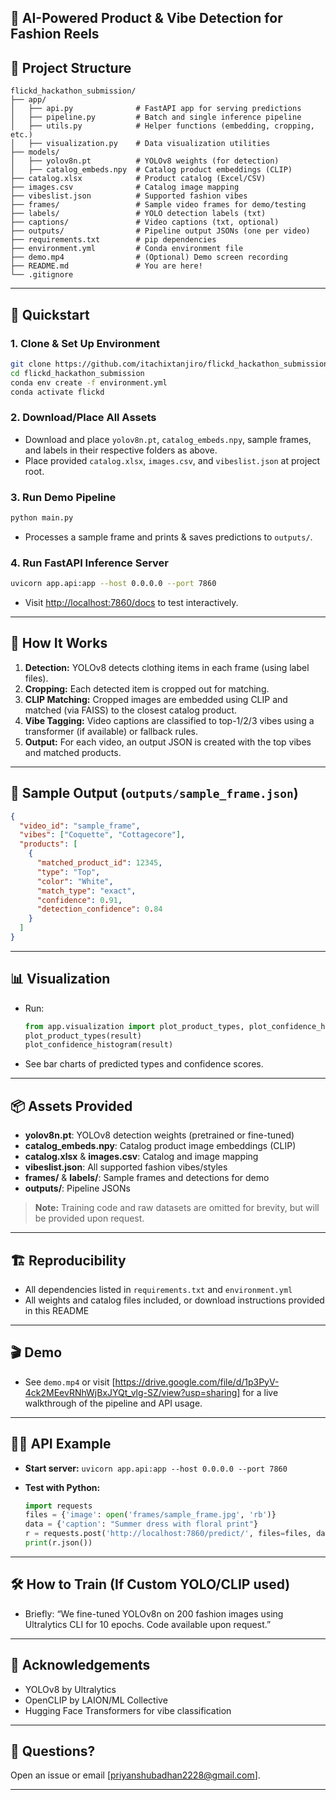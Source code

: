 

## 👗 AI-Powered Product & Vibe Detection for Fashion Reels



## 📂 **Project Structure**

```
flickd_hackathon_submission/
├── app/
│   ├── api.py              # FastAPI app for serving predictions
│   ├── pipeline.py         # Batch and single inference pipeline
│   ├── utils.py            # Helper functions (embedding, cropping, etc.)
│   ├── visualization.py    # Data visualization utilities
├── models/
│   ├── yolov8n.pt          # YOLOv8 weights (for detection)
│   ├── catalog_embeds.npy  # Catalog product embeddings (CLIP)
├── catalog.xlsx            # Product catalog (Excel/CSV)
├── images.csv              # Catalog image mapping
├── vibeslist.json          # Supported fashion vibes
├── frames/                 # Sample video frames for demo/testing
├── labels/                 # YOLO detection labels (txt)
├── captions/               # Video captions (txt, optional)
├── outputs/                # Pipeline output JSONs (one per video)
├── requirements.txt        # pip dependencies
├── environment.yml         # Conda environment file
├── demo.mp4                # (Optional) Demo screen recording
├── README.md               # You are here!
└── .gitignore
```

---

## 🚀 **Quickstart**

### 1. **Clone & Set Up Environment**

```bash
git clone https://github.com/itachixtanjiro/flickd_hackathon_submission.git
cd flickd_hackathon_submission
conda env create -f environment.yml
conda activate flickd
```

### 2. **Download/Place All Assets**

* Download and place `yolov8n.pt`, `catalog_embeds.npy`, sample frames, and labels in their respective folders as above.
* Place provided `catalog.xlsx`, `images.csv`, and `vibeslist.json` at project root.

### 3. **Run Demo Pipeline**

```bash
python main.py
```

* Processes a sample frame and prints & saves predictions to `outputs/`.

### 4. **Run FastAPI Inference Server**

```bash
uvicorn app.api:app --host 0.0.0.0 --port 7860
```

* Visit [http://localhost:7860/docs](http://localhost:7860/docs) to test interactively.

---

## 🧠 **How It Works**

1. **Detection:** YOLOv8 detects clothing items in each frame (using label files).
2. **Cropping:** Each detected item is cropped out for matching.
3. **CLIP Matching:** Cropped images are embedded using CLIP and matched (via FAISS) to the closest catalog product.
4. **Vibe Tagging:** Video captions are classified to top-1/2/3 vibes using a transformer (if available) or fallback rules.
5. **Output:** For each video, an output JSON is created with the top vibes and matched products.

---

## 📝 **Sample Output (`outputs/sample_frame.json`)**

```json
{
  "video_id": "sample_frame",
  "vibes": ["Coquette", "Cottagecore"],
  "products": [
    {
      "matched_product_id": 12345,
      "type": "Top",
      "color": "White",
      "match_type": "exact",
      "confidence": 0.91,
      "detection_confidence": 0.84
    }
  ]
}
```

---

## 📊 **Visualization**

* Run:

  ```python
  from app.visualization import plot_product_types, plot_confidence_histogram
  plot_product_types(result)
  plot_confidence_histogram(result)
  ```
* See bar charts of predicted types and confidence scores.

---

## 📦 **Assets Provided**

* **yolov8n.pt**: YOLOv8 detection weights (pretrained or fine-tuned)
* **catalog\_embeds.npy**: Catalog product image embeddings (CLIP)
* **catalog.xlsx** & **images.csv**: Catalog and image mapping
* **vibeslist.json**: All supported fashion vibes/styles
* **frames/** & **labels/**: Sample frames and detections for demo
* **outputs/**: Pipeline JSONs

> **Note:** Training code and raw datasets are omitted for brevity, but will be provided upon request.

---

## 🏗️ **Reproducibility**

* All dependencies listed in `requirements.txt` and `environment.yml`
* All weights and catalog files included, or download instructions provided in this README

---

## 🎬 **Demo**

* See `demo.mp4` or visit \[https://drive.google.com/file/d/1p3PyV-4ck2MEevRNhWjBxJYQt_vlg-SZ/view?usp=sharing] for a live walkthrough of the pipeline and API usage.

---

## 👩‍💻 **API Example**

* **Start server:** `uvicorn app.api:app --host 0.0.0.0 --port 7860`
* **Test with Python:**

  ```python
  import requests
  files = {'image': open('frames/sample_frame.jpg', 'rb')}
  data = {'caption': "Summer dress with floral print"}
  r = requests.post('http://localhost:7860/predict/', files=files, data=data)
  print(r.json())
  ```

---

## 🛠️ **How to Train (If Custom YOLO/CLIP used)**

* Briefly: “We fine-tuned YOLOv8n on 200 fashion images using Ultralytics CLI for 10 epochs. Code available upon request.”

---

## 🙏 **Acknowledgements**

* YOLOv8 by Ultralytics
* OpenCLIP by LAION/ML Collective
* Hugging Face Transformers for vibe classification

---

## 📣 **Questions?**

Open an issue or email \[priyanshubadhan2228@gmail.com].

---